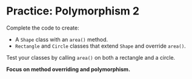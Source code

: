 # Practice: Polymorphism 2

Complete the code to create:
- A `Shape` class with an `area()` method.
- `Rectangle` and `Circle` classes that extend `Shape` and override `area()`.

Test your classes by calling `area()` on both a rectangle and a circle.

**Focus on method overriding and polymorphism.**
